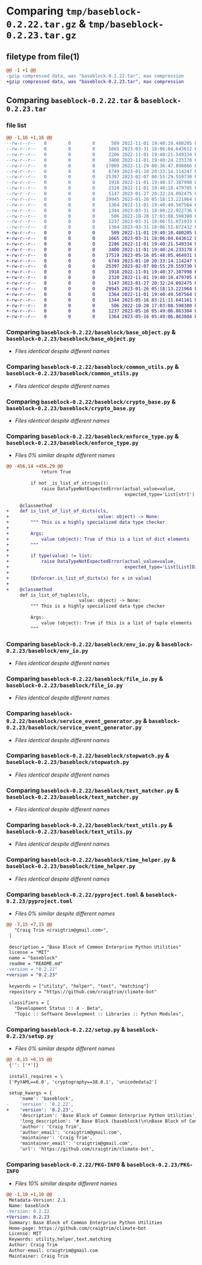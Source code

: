 # Comparing `tmp/baseblock-0.2.22.tar.gz` & `tmp/baseblock-0.2.23.tar.gz`

## filetype from file(1)

```diff
@@ -1 +1 @@
-gzip compressed data, was "baseblock-0.2.22.tar", max compression
+gzip compressed data, was "baseblock-0.2.23.tar", max compression
```

## Comparing `baseblock-0.2.22.tar` & `baseblock-0.2.23.tar`

### file list

```diff
@@ -1,16 +1,16 @@
--rw-r--r--   0        0        0      509 2022-11-01 19:40:10.480205 baseblock-0.2.22/baseblock/__init__.py
--rw-r--r--   0        0        0     1665 2023-03-31 18:06:04.643612 baseblock-0.2.22/baseblock/base_object.py
--rw-r--r--   0        0        0     2206 2022-11-01 19:40:21.549334 baseblock-0.2.22/baseblock/common_utils.py
--rw-r--r--   0        0        0     3400 2022-11-01 19:40:24.233178 baseblock-0.2.22/baseblock/crypto_base.py
--rw-r--r--   0        0        0    17009 2022-11-29 00:36:47.898866 baseblock-0.2.22/baseblock/enforce_type.py
--rw-r--r--   0        0        0     6749 2023-01-10 20:33:14.114247 baseblock-0.2.22/baseblock/env_io.py
--rw-r--r--   0        0        0    25397 2023-02-07 00:55:29.559730 baseblock-0.2.22/baseblock/file_io.py
--rw-r--r--   0        0        0     1918 2022-11-01 19:40:37.387998 baseblock-0.2.22/baseblock/service_event_generator.py
--rw-r--r--   0        0        0     2320 2022-11-01 19:40:10.479705 baseblock-0.2.22/baseblock/stopwatch.py
--rw-r--r--   0        0        0     5147 2023-01-27 20:32:24.092475 baseblock-0.2.22/baseblock/text_matcher.py
--rw-r--r--   0        0        0    29945 2023-01-26 05:18:13.221964 baseblock-0.2.22/baseblock/text_utils.py
--rw-r--r--   0        0        0     1364 2022-11-01 19:40:49.507564 baseblock-0.2.22/baseblock/time_helper.py
--rw-r--r--   0        0        0     1344 2023-03-31 18:00:22.922736 baseblock-0.2.22/pyproject.toml
--rw-r--r--   0        0        0      506 2022-10-20 17:03:08.598380 baseblock-0.2.22/README.md
--rw-r--r--   0        0        0     1237 2023-03-31 18:06:51.071933 baseblock-0.2.22/setup.py
--rw-r--r--   0        0        0     1364 2023-03-31 18:06:51.072432 baseblock-0.2.22/PKG-INFO
+-rw-r--r--   0        0        0      509 2022-11-01 19:40:10.480205 baseblock-0.2.23/baseblock/__init__.py
+-rw-r--r--   0        0        0     1665 2023-03-31 18:06:04.643612 baseblock-0.2.23/baseblock/base_object.py
+-rw-r--r--   0        0        0     2206 2022-11-01 19:40:21.549334 baseblock-0.2.23/baseblock/common_utils.py
+-rw-r--r--   0        0        0     3400 2022-11-01 19:40:24.233178 baseblock-0.2.23/baseblock/crypto_base.py
+-rw-r--r--   0        0        0    17519 2023-05-16 05:48:05.464931 baseblock-0.2.23/baseblock/enforce_type.py
+-rw-r--r--   0        0        0     6749 2023-01-10 20:33:14.114247 baseblock-0.2.23/baseblock/env_io.py
+-rw-r--r--   0        0        0    25397 2023-02-07 00:55:29.559730 baseblock-0.2.23/baseblock/file_io.py
+-rw-r--r--   0        0        0     1918 2022-11-01 19:40:37.387998 baseblock-0.2.23/baseblock/service_event_generator.py
+-rw-r--r--   0        0        0     2320 2022-11-01 19:40:10.479705 baseblock-0.2.23/baseblock/stopwatch.py
+-rw-r--r--   0        0        0     5147 2023-01-27 20:32:24.092475 baseblock-0.2.23/baseblock/text_matcher.py
+-rw-r--r--   0        0        0    29945 2023-01-26 05:18:13.221964 baseblock-0.2.23/baseblock/text_utils.py
+-rw-r--r--   0        0        0     1364 2022-11-01 19:40:49.507564 baseblock-0.2.23/baseblock/time_helper.py
+-rw-r--r--   0        0        0     1344 2023-05-16 03:21:11.641161 baseblock-0.2.23/pyproject.toml
+-rw-r--r--   0        0        0      506 2022-10-20 17:03:08.598380 baseblock-0.2.23/README.md
+-rw-r--r--   0        0        0     1237 2023-05-16 05:49:06.863304 baseblock-0.2.23/setup.py
+-rw-r--r--   0        0        0     1364 2023-05-16 05:49:06.863804 baseblock-0.2.23/PKG-INFO
```

### Comparing `baseblock-0.2.22/baseblock/base_object.py` & `baseblock-0.2.23/baseblock/base_object.py`

 * *Files identical despite different names*

### Comparing `baseblock-0.2.22/baseblock/common_utils.py` & `baseblock-0.2.23/baseblock/common_utils.py`

 * *Files identical despite different names*

### Comparing `baseblock-0.2.22/baseblock/crypto_base.py` & `baseblock-0.2.23/baseblock/crypto_base.py`

 * *Files identical despite different names*

### Comparing `baseblock-0.2.22/baseblock/enforce_type.py` & `baseblock-0.2.23/baseblock/enforce_type.py`

 * *Files 0% similar despite different names*

```diff
@@ -456,14 +456,29 @@
             return True
 
         if not _is_list_of_strings():
             raise DataTypeNotExpectedError(actual_value=value,
                                            expected_type='List[str]')
 
     @classmethod
+    def is_list_of_list_of_dicts(cls,
+                                 value: object) -> None:
+        """ This is a highly specialized data type checker
+
+        Args:
+            value (object): True if this is a list of dict elements
+        """
+
+        if type(value) != list:
+            raise DataTypeNotExpectedError(actual_value=value,
+                                           expected_type='List[List[Dict]]')
+
+        [Enforcer.is_list_of_dicts(x) for x in value]
+
+    @classmethod
     def is_list_of_tuples(cls,
                           value: object) -> None:
         """ This is a highly specialized data type checker
 
         Args:
             value (object): True if this is a list of tuple elements
         """
```

### Comparing `baseblock-0.2.22/baseblock/env_io.py` & `baseblock-0.2.23/baseblock/env_io.py`

 * *Files identical despite different names*

### Comparing `baseblock-0.2.22/baseblock/file_io.py` & `baseblock-0.2.23/baseblock/file_io.py`

 * *Files identical despite different names*

### Comparing `baseblock-0.2.22/baseblock/service_event_generator.py` & `baseblock-0.2.23/baseblock/service_event_generator.py`

 * *Files identical despite different names*

### Comparing `baseblock-0.2.22/baseblock/stopwatch.py` & `baseblock-0.2.23/baseblock/stopwatch.py`

 * *Files identical despite different names*

### Comparing `baseblock-0.2.22/baseblock/text_matcher.py` & `baseblock-0.2.23/baseblock/text_matcher.py`

 * *Files identical despite different names*

### Comparing `baseblock-0.2.22/baseblock/text_utils.py` & `baseblock-0.2.23/baseblock/text_utils.py`

 * *Files identical despite different names*

### Comparing `baseblock-0.2.22/baseblock/time_helper.py` & `baseblock-0.2.23/baseblock/time_helper.py`

 * *Files identical despite different names*

### Comparing `baseblock-0.2.22/pyproject.toml` & `baseblock-0.2.23/pyproject.toml`

 * *Files 0% similar despite different names*

```diff
@@ -7,15 +7,15 @@
   "Craig Trim <craigtrim@gmail.com>",
 ]
 
 description = "Base Block of Common Enterprise Python Utilities"
 license = "MIT"
 name = "baseblock"
 readme = "README.md"
-version = "0.2.22"
+version = "0.2.23"
 
 keywords = ["utility", "helper", "text", "matching"]
 repository = "https://github.com/craigtrim/climate-bot"
 
 classifiers = [
   "Development Status :: 4 - Beta",
   "Topic :: Software Development :: Libraries :: Python Modules",
```

### Comparing `baseblock-0.2.22/setup.py` & `baseblock-0.2.23/setup.py`

 * *Files 0% similar despite different names*

```diff
@@ -8,15 +8,15 @@
 {'': ['*']}
 
 install_requires = \
 ['PyYAML==6.0', 'cryptography==38.0.1', 'unicodedata2']
 
 setup_kwargs = {
     'name': 'baseblock',
-    'version': '0.2.22',
+    'version': '0.2.23',
     'description': 'Base Block of Common Enterprise Python Utilities',
     'long_description': '# Base Block (baseblock)\n\nBase Block of Common Enterprise Python Utilities\n\n\n## Crypto Base\nUsage\n```python\nfrom baseblock import CryptoBase\n\nkey = CryptoBase.generate_private_key()\n```\n\nThe `key` is used to both encrypt and decrypt text, like this:\n```python\ninput_text = "Hello, World!"\n\ncrypt = CryptoBase(key)\n\nx = crypt.encrypt_str(input_text)\ny = crypt.decrypt_str(x)\n\nassert input_text == y\n```\n\nThe key can also be stored in the environment under **BASEBLOCK_CRYPTO_KEY**.\n',
     'author': 'Craig Trim',
     'author_email': 'craigtrim@gmail.com',
     'maintainer': 'Craig Trim',
     'maintainer_email': 'craigtrim@gmail.com',
     'url': 'https://github.com/craigtrim/climate-bot',
```

### Comparing `baseblock-0.2.22/PKG-INFO` & `baseblock-0.2.23/PKG-INFO`

 * *Files 10% similar despite different names*

```diff
@@ -1,10 +1,10 @@
 Metadata-Version: 2.1
 Name: baseblock
-Version: 0.2.22
+Version: 0.2.23
 Summary: Base Block of Common Enterprise Python Utilities
 Home-page: https://github.com/craigtrim/climate-bot
 License: MIT
 Keywords: utility,helper,text,matching
 Author: Craig Trim
 Author-email: craigtrim@gmail.com
 Maintainer: Craig Trim
```


